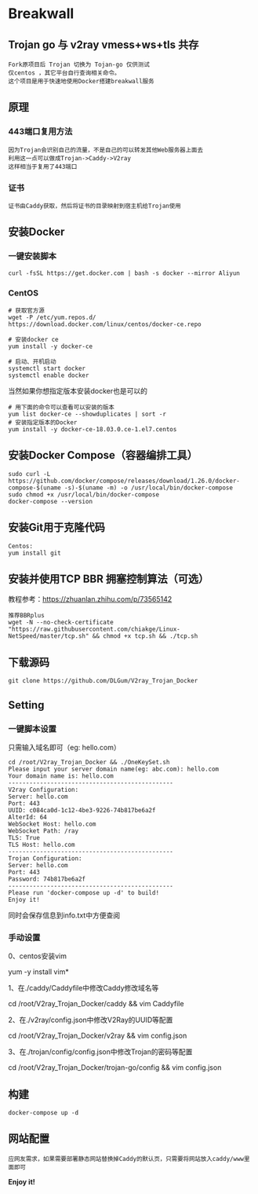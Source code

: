 # Breakwall  

## Trojan go 与 v2ray vmess+ws+tls 共存

```
Fork原项目后 Trojan 切换为 Tojan-go 仅供测试
仅centos ，其它平台自行查询相关命令。
这个项目是用于快速地使用Docker搭建breakwall服务
```

## 原理

### 443端口复用方法

```
因为Trojan会识别自己的流量，不是自己的可以转发其他Web服务器上面去
利用这一点可以做成Trojan->Caddy->V2ray
这样相当于复用了443端口
```

### 证书

```
证书由Caddy获取，然后将证书的目录映射到宿主机给Trojan使用
```

## 安装Docker

### 一键安装脚本

```
curl -fsSL https://get.docker.com | bash -s docker --mirror Aliyun
```

### CentOS

```
# 获取官方源
wget -P /etc/yum.repos.d/ https://download.docker.com/linux/centos/docker-ce.repo

# 安装docker ce
yum install -y docker-ce

# 启动、开机启动
systemctl start docker
systemctl enable docker
```

当然如果你想指定版本安装docker也是可以的

```
# 用下面的命令可以查看可以安装的版本
yum list docker-ce --showduplicates | sort -r
# 安装指定版本的Docker
yum install -y docker-ce-18.03.0.ce-1.el7.centos
```


## 安装Docker Compose（容器编排工具）
```
sudo curl -L https://github.com/docker/compose/releases/download/1.26.0/docker-compose-$(uname -s)-$(uname -m) -o /usr/local/bin/docker-compose
sudo chmod +x /usr/local/bin/docker-compose
docker-compose --version
```

## 安装Git用于克隆代码

```
Centos:
yum install git
```

## 安装并使用TCP BBR 拥塞控制算法（可选）

教程参考：https://zhuanlan.zhihu.com/p/73565142

```
推荐BBRplus
wget -N --no-check-certificate "https://raw.githubusercontent.com/chiakge/Linux-NetSpeed/master/tcp.sh" && chmod +x tcp.sh && ./tcp.sh
```

## 下载源码

```
git clone https://github.com/DLGum/V2ray_Trojan_Docker
```

## Setting

### 一键脚本设置

只需输入域名即可（eg: hello.com）

```
cd /root/V2ray_Trojan_Docker && ./OneKeySet.sh
Please input your server domain name(eg: abc.com): hello.com
Your domain name is: hello.com
-----------------------------------------------
V2ray Configuration:
Server: hello.com
Port: 443
UUID: c084ca0d-1c12-4be3-9226-74b817be6a2f
AlterId: 64
WebSocket Host: hello.com
WebSocket Path: /ray
TLS: True
TLS Host: hello.com
-----------------------------------------------
Trojan Configuration:
Server: hello.com
Port: 443
Password: 74b817be6a2f
-----------------------------------------------
Please run 'docker-compose up -d' to build!
Enjoy it!
```
同时会保存信息到info.txt中方便查阅

### 手动设置

0、centos安装vim

yum -y install vim*

1、在./caddy/Caddyfile中修改Caddy修改域名等

cd /root/V2ray_Trojan_Docker/caddy && vim Caddyfile

2、在./v2ray/config.json中修改V2Ray的UUID等配置

cd /root/V2ray_Trojan_Docker/v2ray && vim config.json

3、在./trojan/config/config.json中修改Trojan的密码等配置

cd /root/V2ray_Trojan_Docker/trojan-go/config && vim config.json

## 构建
```
docker-compose up -d
```



## 网站配置

```
应网友需求，如果需要部署静态网站替换掉Caddy的默认页，只需要将网站放入caddy/www里面即可
```

**Enjoy it!**
